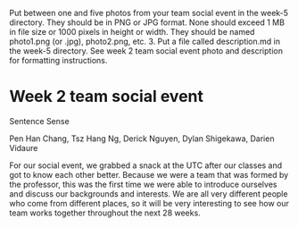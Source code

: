 Put between one and five photos from your team social event in the week-5 directory. They should be in PNG or JPG format. None should exceed 1 MB in file size or 1000 pixels in height or width. They should be named photo1.png (or .jpg), photo2.png, etc.
3. Put a file called description.md in the week-5 directory. See week 2 team social event photo and description for formatting instructions. 




# Week 2 team social event

Sentence Sense

Pen Han Chang, Tsz Hang Ng, Derick Nguyen, Dylan Shigekawa, Darien Vidaure


For our social event, we grabbed a snack at the UTC after our classes and got to know each other better. Because we were a team that was formed by the professor, this was the first time we were able to introduce ourselves and discuss our backgrounds and interests.  We are all very different people who come from different places, so it will be very interesting to see how our team works together throughout the next 28 weeks.
